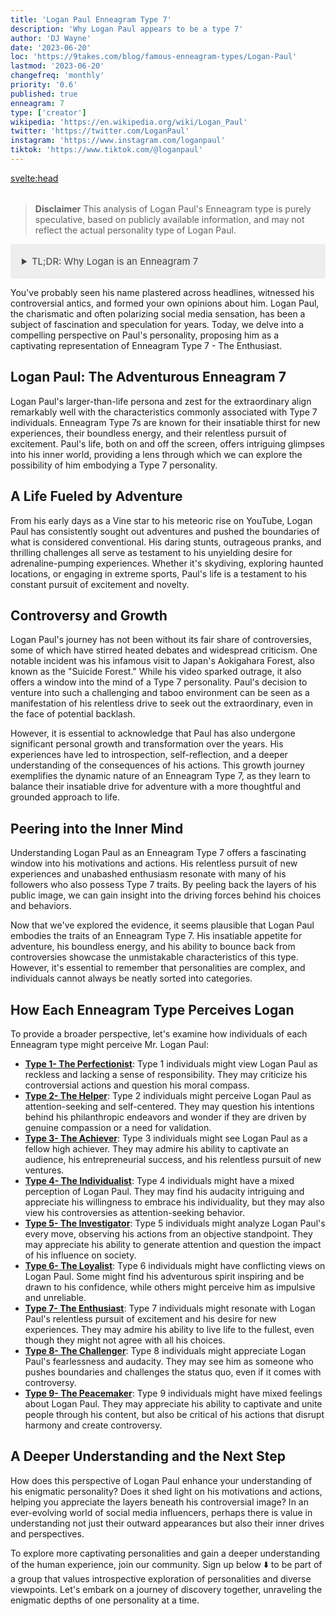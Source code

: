 ```yaml
---
title: 'Logan Paul Enneagram Type 7'
description: 'Why Logan Paul appears to be a type 7'
author: 'DJ Wayne'
date: '2023-06-20'
loc: 'https://9takes.com/blog/famous-enneagram-types/Logan-Paul'
lastmod: '2023-06-20'
changefreq: 'monthly'
priority: '0.6'
published: true
enneagram: 7
type: ['creator']
wikipedia: 'https://en.wikipedia.org/wiki/Logan_Paul'
twitter: 'https://twitter.com/LoganPaul'
instagram: 'https://www.instagram.com/loganpaul'
tiktok: 'https://www.tiktok.com/@loganpaul'
---
```


<!-- notes: dating, how Logan became famous, join wwe, where is Logan from, Jake, can logan fight, net worth, prime, is my hero, to ufc, can wrestle, mayweather, ksi, boxing, girlfriend -->

<svelte:head>

<meta property="og:image" content="https://9takes.com/types/7s/Logan-Paul.webp" />
  <link rel="canonical" href="https://9takes.com/blog/famous-enneagram-types/Logan-Paul">
</svelte:head>
<script>
	import  PopCard  from "../../../lib/components/atoms/PopCard.svelte";
</script>
<div
	style="display: flex;
    justify-content: center;
    margin: 1rem 0;
	"
>
	<PopCard
		image={`/types/7s/${'Logan-Paul'}.webp`}
		showIcon={false}
		displayText="Logan Paul"
		subtext=""
	/>
</div>

> **Disclaimer** This analysis of Logan Paul's Enneagram type is purely speculative, based on publicly available information, and may not reflect the actual personality type of Logan Paul.

<details>
<summary class="accordion">TL;DR: Why Logan is an Enneagram 7</summary>
<div class="panel">
<ul>
<li>Logan Paul's daring and controversial persona aligns with the characteristics of an Enneagram Type 7 - The Enthusiast. He constantly seeks new experiences, embraces excitement, and pushes boundaries.
</li>
<li>In his inner world, Logan Paul's daily life revolves around his insatiable thirst for adventure, boundless energy, and relentless pursuit of novelty, which may not be immediately evident to the public.
</li>
<li>Despite controversies surrounding Logan Paul, such as his visit to the "Suicide Forest," we can view these incidents through the lens of a Type 7's childhood wound. His actions may stem from a deep fear of missing out and a desire to continuously seek out extraordinary experiences.</li>
<li>Logan Paul's core motivation lies in his unyielding drive for excitement and the pursuit of new experiences. All his actions, from daring stunts to boundary-pushing challenges, can be traced back to his core enneagram motivation as a Type 7.</li>
</ul>
  </div>
</details>

<p class="firstLetter">You've probably seen his name plastered across headlines, witnessed his controversial antics, and formed your own opinions about him. Logan Paul, the charismatic and often polarizing social media sensation, has been a subject of fascination and speculation for years. Today, we delve into a compelling perspective on Paul's personality, proposing him as a captivating representation of Enneagram Type 7 - The Enthusiast.</p>

## Logan Paul: The Adventurous Enneagram 7

Logan Paul's larger-than-life persona and zest for the extraordinary align remarkably well with the characteristics commonly associated with Type 7 individuals. Enneagram Type 7s are known for their insatiable thirst for new experiences, their boundless energy, and their relentless pursuit of excitement. Paul's life, both on and off the screen, offers intriguing glimpses into his inner world, providing a lens through which we can explore the possibility of him embodying a Type 7 personality.

## A Life Fueled by Adventure

From his early days as a Vine star to his meteoric rise on YouTube, Logan Paul has consistently sought out adventures and pushed the boundaries of what is considered conventional. His daring stunts, outrageous pranks, and thrilling challenges all serve as testament to his unyielding desire for adrenaline-pumping experiences. Whether it's skydiving, exploring haunted locations, or engaging in extreme sports, Paul's life is a testament to his constant pursuit of excitement and novelty.

## Controversy and Growth

Logan Paul's journey has not been without its fair share of controversies, some of which have stirred heated debates and widespread criticism. One notable incident was his infamous visit to Japan's Aokigahara Forest, also known as the "Suicide Forest." While his video sparked outrage, it also offers a window into the mind of a Type 7 personality. Paul's decision to venture into such a challenging and taboo environment can be seen as a manifestation of his relentless drive to seek out the extraordinary, even in the face of potential backlash.

However, it is essential to acknowledge that Paul has also undergone significant personal growth and transformation over the years. His experiences have led to introspection, self-reflection, and a deeper understanding of the consequences of his actions. This growth journey exemplifies the dynamic nature of an Enneagram Type 7, as they learn to balance their insatiable drive for adventure with a more thoughtful and grounded approach to life.

## Peering into the Inner Mind

Understanding Logan Paul as an Enneagram Type 7 offers a fascinating window into his motivations and actions. His relentless pursuit of new experiences and unabashed enthusiasm resonate with many of his followers who also possess Type 7 traits. By peeling back the layers of his public image, we can gain insight into the driving forces behind his choices and behaviors.

Now that we've explored the evidence, it seems plausible that Logan Paul embodies the traits of an Enneagram Type 7. His insatiable appetite for adventure, his boundless energy, and his ability to bounce back from controversies showcase the unmistakable characteristics of this type. However, it's essential to remember that personalities are complex, and individuals cannot always be neatly sorted into categories.

## How Each Enneagram Type Perceives Logan

To provide a broader perspective, let's examine how individuals of each Enneagram type might perceive Mr. Logan Paul:

- **[Type 1- The Perfectionist](/blog/enneagram/enneagram-type-1)**: Type 1 individuals might view Logan Paul as reckless and lacking a sense of responsibility. They may criticize his controversial actions and question his moral compass.
- **[Type 2- The Helper](/blog/enneagram/enneagram-type-2)**: Type 2 individuals might perceive Logan Paul as attention-seeking and self-centered. They may question his intentions behind his philanthropic endeavors and wonder if they are driven by genuine compassion or a need for validation.
- **[Type 3- The Achiever](/blog/enneagram/enneagram-type-3)**: Type 3 individuals might see Logan Paul as a fellow high achiever. They may admire his ability to captivate an audience, his entrepreneurial success, and his relentless pursuit of new ventures.
- **[Type 4- The Individualist](/blog/enneagram/enneagram-type-4)**: Type 4 individuals might have a mixed perception of Logan Paul. They may find his audacity intriguing and appreciate his willingness to embrace his individuality, but they may also view his controversies as attention-seeking behavior.
- **[Type 5- The Investigator](/blog/enneagram/enneagram-type-5)**: Type 5 individuals might analyze Logan Paul's every move, observing his actions from an objective standpoint. They may appreciate his ability to generate attention and question the impact of his influence on society.
- **[Type 6- The Loyalist](/blog/enneagram/enneagram-type-6)**: Type 6 individuals might have conflicting views on Logan Paul. Some might find his adventurous spirit inspiring and be drawn to his confidence, while others might perceive him as impulsive and unreliable.
- **[Type 7- The Enthusiast](/blog/enneagram/enneagram-type-7)**: Type 7 individuals might resonate with Logan Paul's relentless pursuit of excitement and his desire for new experiences. They may admire his ability to live life to the fullest, even though they might not agree with all his choices.
- **[Type 8- The Challenger](/blog/enneagram/enneagram-type-8)**: Type 8 individuals might appreciate Logan Paul's fearlessness and audacity. They may see him as someone who pushes boundaries and challenges the status quo, even if it comes with controversy.
- **[Type 9- The Peacemaker](/blog/enneagram/enneagram-type-9)**: Type 9 individuals might have mixed feelings about Logan Paul. They may appreciate his ability to captivate and unite people through his content, but also be critical of his actions that disrupt harmony and create controversy.

## A Deeper Understanding and the Next Step

How does this perspective of Logan Paul enhance your understanding of his enigmatic personality? Does it shed light on his motivations and actions, helping you appreciate the layers beneath his controversial image? In an ever-evolving world of social media influencers, perhaps there is value in understanding not just their outward appearances but also their inner drives and perspectives.

To explore more captivating personalities and gain a deeper understanding of the human experience, join our community. Sign up below ⬇️ to be part of a group that values introspective exploration of personalities and diverse viewpoints. Let's embark on a journey of discovery together, unraveling the enigmatic depths of one personality at a time.

<div>
<script type="application/ld+json">
{
  "@graph": [
    {
      "@type": "http://schema.org/Article",
      "http://schema.org/articleBody": "This article explores the personality traits of Logan Paul from the perspective of the Enneagram Type 7. Known for his adventurous spirit, boundless energy, and pursuit of excitement, Logan embodies many characteristics of Type 7 personalities. The article discusses various facets of Logan Paul's life and controversies that provide insight into his Type 7 characteristics, including his daring stunts, thrill-seeking nature, and personal growth journey.",
      "http://schema.org/author": {
        "@type": "http://schema.org/Person",
        "http://schema.org/name": "DJ Wayne"
      },
      "http://schema.org/dateModified": {
        "@type": "http://schema.org/Date",
        "@value": "2023-06-20"
      },
      "http://schema.org/datePublished": {
        "@type": "http://schema.org/Date",
        "@value": "2023-06-20"
      },
      "http://schema.org/description": "This blog post examines the reasons why Logan Paul might be an Enneagram Type 7. It focuses on his personality traits, motivations, inner world, controversies he's faced, and how these elements might be related to the core attributes of a Type 7.",
      "http://schema.org/headline": "Unveiling Logan Paul: Exploring the Enneagram Type 7 Personality",
      "http://schema.org/image": {
        "@type": "http://schema.org/ImageObject",
        "http://schema.org/height": 800,
        "http://schema.org/url": {
          "@id": "https://9takes.com/types/7s/Logan-Paul.webp"
        },
        "http://schema.org/width": 1200
      },
      "http://schema.org/mainEntityOfPage": {
        "@id": "https://9takes.com/blog/famous-enneagram-types/Logan-Paul",
        "@type": "http://schema.org/WebPage"
      },
      "http://schema.org/mentions": {
        "@type": "http://schema.org/Person",
        "http://schema.org/name": "Logan Paul",
        "http://schema.org/sameAs": [
          {
            "@id": "https://en.wikipedia.org/wiki/Logan_Paul"
          },
          {
            "@id": "https://twitter.com/LoganPaul"
          },
          {
            "@id": "https://www.instagram.com/loganpaul"
          },
          {
            "@id": "https://www.tiktok.com/@loganpaul"
          }
        ]
      },
      "http://schema.org/publisher": {
        "@type": "http://schema.org/Organization",
        "http://schema.org/logo": {
          "@type": "http://schema.org/ImageObject",
          "http://schema.org/height": 60,
          "http://schema.org/url": {
            "@id": "https://9takes.com/brand/darkRubix.png"
          },
          "http://schema.org/width": 600
        },
        "http://schema.org/name": "9takes"
      }
    },
    {
      "@type": "http://schema.org/FAQPage",
      "http://schema.org/mainEntity": [
        {
          "@type": "http://schema.org/Question",
          "http://schema.org/acceptedAnswer": {
            "@type": "http://schema.org/Answer",
            "http://schema.org/text": "Logan Paul exhibits many characteristics associated with Enneagram Type 7 personalities. This includes his adventurous spirit, boundless energy, and relentless pursuit of excitement. These characteristics stem from his core motivation as a Type 7, which is the desire for new experiences and avoiding pain or discomfort"
          },
          "http://schema.org/name": "Why is Logan Paul considered an Enneagram Type 7?"
        },
        {
          "@type": "http://schema.org/Question",
          "http://schema.org/acceptedAnswer": {
            "@type": "http://schema.org/Answer",
            "http://schema.org/text": "Logan Paul's daring stunts, thrill-seeking nature, and his ability to bounce back from controversies all reflect his Type 7 characteristics. Additionally, his personal growth journey and the lessons he has learned from past experiences demonstrate the potential growth and resilience of Type 7 individuals."
          },
          "http://schema.org/name": "What are some examples of Logan Paul's Type 7 characteristics?"
        },
        {
          "@type": "http://schema.org/Question",
          "http://schema.org/acceptedAnswer": {
            "@type": "http://schema.org/Answer",
            "http://schema.org/text": "Logan Paul is known for his outgoing, energetic, and flamboyant personality. As a social media influencer and YouTuber, he often showcases his daring nature and humor in his content. His lifestyle often reflects a spontaneous and adventurous attitude. However, it's important to note that public figures may showcase different aspects of their personalities in different settings and it's difficult to fully assess someone's personality based on their online persona."
          },
          "http://schema.org/name": "What is Logan Paul's personality?"
        },
        {
          "@type": "http://schema.org/Question",
          "http://schema.org/acceptedAnswer": {
            "@type": "http://schema.org/Answer",
            "http://schema.org/text": "Logan Paul is an Enneagram Type 7, also known as The Enthusiast. This type is typically described as being spontaneous, versatile, distractible, and scattered. They generally have a desire to experience a lot of different things in life, which can often be seen in Logan's wide variety of pursuits and adventures. However, please keep in mind that this information might not be 100% accurate as it's based on public observations and not on a professional psychological assessment."
          },
          "http://schema.org/name": "What is Logan Paul's Enneagram type?"
        }
      ]
    }
  ]
}
</script>
</div>

<style lang="scss">
  .accordion {
    background-color: #eee;
    color: #444;
    cursor: pointer;
    padding: 18px;
    border: none;
    text-align: left;
    outline: none;
    font-size: 15px;
    transition: 0.4s;
  }

  .accordion:hover {
    background-color: var(--color-theme-purple-v);
    color: var(--color-theme-purple);
  }

  /*.panel:hover {

    background-color: #ccc;

}*/

  .panel {
    padding: 18px;
    /*display: none;*/
    background-color: white;
    overflow: hidden;

  }
</style>
